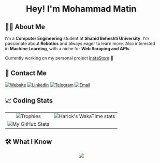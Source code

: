 <h1 align="center">Hey! I'm Mohammad Matin</h1>


## 👨‍💻 About Me

I’m a **Computer Engineering** student at **Shahid Beheshti University**. I'm passionate about **Robotics** and always eager to learn more. Also interested in **Machine Learning**, with a niche for **Web Scraping and APIs**.

Currently working on my personal project [InstaStore](https://github.com/Mohammad-Momeni/InstaStore) 🔧


## 🔗 Contact Me

[![Website](https://img.shields.io/badge/website-000000?style=for-the-badge&logo=About.me&logoColor=white)](https://mohammad-momeni.github.io)
[![LinkedIn](https://img.shields.io/badge/LinkedIn-0077B5?style=for-the-badge&logo=linkedin&logoColor=white)](https://www.linkedin.com/in/mohammad-matin-momeni-990681253/)
[![Telegram](https://img.shields.io/badge/Telegram-2CA5E0?style=for-the-badge&logo=telegram&logoColor=white)](https://t.me/MohammadM404)
[![Email](https://img.shields.io/badge/Gmail-D14836?style=for-the-badge&logo=gmail&logoColor=white)](mailto:mohammad.matin.momenir@gmail.com)


## 📈 Coding Stats

<table>
  <tr>
    <td align="center">
      <img src="https://github-profile-trophy.vercel.app/?username=Mohammad-Momeni&theme=juicyfresh&margin-w=2&margin-h=10&column=4&no-frame=true&title=MultiLanguage,Commits,Repositories,Stars,Followers" alt="Trophies" />
    </td>
    <td rowspan="2" valign="top">
      <img src="https://github-readme-stats.vercel.app/api/wakatime?username=Mohammad_M&layout=compact&theme=radical" alt="Harlok's WakaTime stats" />
    </td>
  </tr>
  <tr>
    <td valign="center" align="center">
      <img src="https://github-readme-stats.vercel.app/api?username=Mohammad-Momeni&show_icons=true&rank_icon=github&theme=radical&hide=issues,contribs" alt="My GitHub Stats" />
    </td>
  </tr>
</table>

## 🛠️ What I Know

<p align="center">
  <a href="https://wakatime.com/@c501c514-51cb-4ab3-bb3c-65767e8be68f">
    <img src="https://skillicons.dev/icons?i=py,postman,selenium,fastapi,pytorch,sklearn,git,vscode,regex,java,c,cpp,sqlite,mysql,matlab,html,css,django,unity,windows,ubuntu,qt" />
  </a>
</p>
